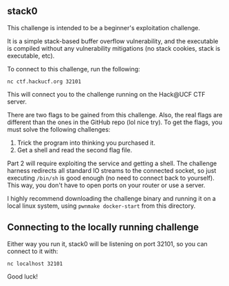 ## stack0

This challenge is intended to be a beginner's exploitation challenge.

It is a simple stack-based buffer overflow vulnerability, and the executable is
compiled without any vulnerability mitigations (no stack cookies, stack is
executable, etc).


To connect to this challenge, run the following:

    nc ctf.hackucf.org 32101


This will connect you to the challenge running on the Hack@UCF CTF server.

There are two flags to be gained from this challenge. Also, the real flags are
different than the ones in the GitHub repo (lol nice try). To get the flags,
you must solve the following challenges:

1. Trick the program into thinking you purchased it.
2. Get a shell and read the second flag file.

Part 2 will require exploiting the service and getting a shell. The challenge
harness redirects all standard IO streams to the connected socket, so just
executing `/bin/sh` is good enough (no need to connect back to yourself). This
way, you don't have to open ports on your router or use a server.

I highly recommend downloading the challenge binary and running it on a local
linux system, using `pwnmake docker-start` from this directory.


## Connecting to the locally running challenge

Either way you run it, stack0 will be listening on port 32101, so you can
connect to it with:

    nc localhost 32101

Good luck!
